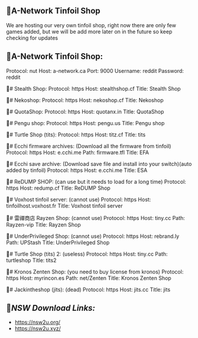 🔶A-Network Tinfoil Shop
----------------------

We are hosting our very own tinfoil shop, right now there are only few games added, but we will be add more later on in the future so keep checking for updates




🔶A-Network Tinfoil Shop:
----------------------
Protocol: nut
Host: a-network.ca
Port: 9000
Username: reddit
Password: reddit


🔶# Stealth Shop:
Protocol: https
Host: stealthshop.cf
Title: Stealth Shop

🔶# Nekoshop:
Protocol: https
Host: nekoshop.cf
Title: Nekoshop

🔶# QuotaShop:
Protocol: https
Host: quotanx.in
Title: QuotaShop


🔶# Pengu shop:
Protocol: https
Host: pengu.us
Title: Pengu shop

🔶# Turtle Shop (tits):
Protocol: https
Host: titz.cf
Title: tits

🔶# Ecchi firmware archives: (Download all the firmware from tinfoil)
Protocol: https
Host: e.cchi.me
Path: firmware.tfl
Title: EFA

🔶# Ecchi save archive: (Download save file and install into your switch)(auto added by tinfoil)
Protocol: https
Host: e.cchi.me
Title: ESA

🔶# ReDUMP SHOP: (can use but it needs to load for a long time)
Protocol: https
Host: redump.cf
Title: ReDUMP Shop

🔶# Voxhost tinfoil server: (cannot use)
Protocol: https
Host: tinfoilhost.voxhost.fr
Title: Voxhost tinfoil server

🔶# 雷禪商店 Rayzen Shop: (cannot use)
Protocol: https
Host: tiny.cc
Path: Rayzen-vip
Title: Rayzen Shop

🔶# UnderPrivileged Shop: (cannot use)
Protocol: https
Host: rebrand.ly
Path: UPStash
Title: UnderPrivileged Shop

🔶# Turtle Shop (tits) 2: (useless)
Protocol: https
Host: tiny.cc
Path: turtleshop
Title: tits2

🔶# Kronos Zenten Shop: (you need to buy license from kronos)
Protocol: https
Host: myrincon.es
Path: net/Zenten
Title: Kronos Zenten Shop

🔶# Jackintheshop (jits): (dead)
Protocol: https
Host: jits.cc
Title: jits


🔶*NSW Download Links:*
----------------------

- https://nsw2u.org/
- https://nsw2u.xyz/

